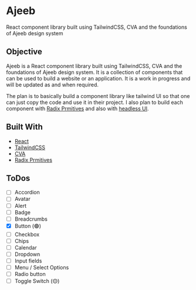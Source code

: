 # Ajeeb

React component library built using TailwindCSS, CVA and the foundations of Ajeeb design system

## Objective

Ajeeb is a React component library built using TailwindCSS, CVA and the foundations of Ajeeb design system. It is a collection of components that can be used to build a website or an application. It is a work in progress and will be updated as and when required.

The plan is to basically build a component library like tailwind UI so that one can just copy the code and use it in their project. I also plan to build each component with [Radix Prmitives](https://www.radix-ui.com/) and also with [headless UI](https://headlessui.com/).

## Built With

- [React](https://reactjs.org/)
- [TailwindCSS](https://tailwindcss.com/)
- [CVA](https://github.com/joe-bell/cva)
- [Radix Prmitives](https://www.radix-ui.com/)

## ToDos

- [ ] Accordion
- [ ] Avatar
- [ ] Alert
- [ ] Badge
- [ ] Breadcrumbs
- [x] Button (🟢)
- [ ] Checkbox
- [ ] Chips
- [ ] Calendar
- [ ] Dropdown
- [ ] Input fields
- [ ] Menu / Select Options
- [ ] Radio button
- [ ] Toggle Switch (🟡)
